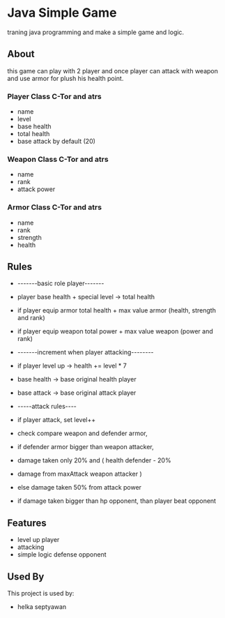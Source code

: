 
# Java Simple Game

traning java programming and make a simple game and logic.
## About
this game can play with 2 player and once player can attack with weapon and use armor for plush his health point.
### Player Class C-Tor and atrs
* name
* level
* base health
* total health
* base attack by default (20)
### Weapon Class C-Tor and atrs
* name
* rank
* attack power
### Armor Class C-Tor and atrs
* name
* rank
* strength
* health
## Rules
* -------basic role player-------
* player base health + special level -> total health
* if player equip armor total health + max value armor (health, strength and rank)
* if player equip weapon total power + max value weapon (power and rank)
* -------increment when player attacking--------
* if player level up -> health += level * 7
* base health ->  base original health player
* base attack ->  base original attack player

* -----attack rules----
* if player attack, set level++
* check compare weapon and defender armor,
* if defender armor bigger than weapon attacker, 
* damage taken only 20% and ( health defender - 20% 
* damage from maxAttack weapon attacker )
* else damage taken 50% from attack power

* if damage taken bigger than hp opponent, than player beat opponent
## Features

- level up player
- attacking
- simple logic defense opponent


## Used By

This project is used by:

- helka septyawan

